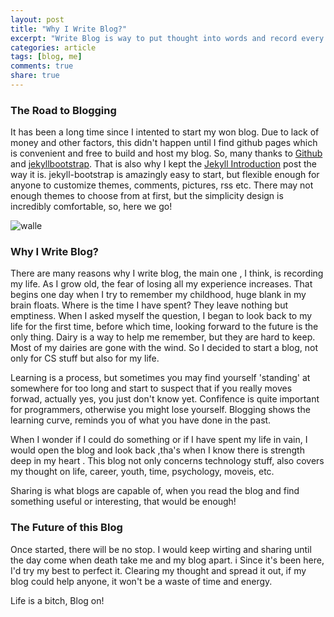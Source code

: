 ```yaml
---
layout: post
title: "Why I Write Blog?"
excerpt: "Write Blog is way to put thought into words and record every phrase of your life."
categories: article
tags: [blog, me]
comments: true
share: true
---
```


### The Road to Blogging

It has been a long time since I intented to start my won blog.
Due to lack of money and other factors, this didn't happen until I find github pages which is convenient and free to build and host my blog. So,
many thanks to [Github](http://www.github.com) and [jekyllbootstrap](http://jekyllbootstrap.com). That is also why I kept the [Jekyll Introduction](http://jackwucode.github.io/lessons/2011/12/29/jekyll-introduction/) post the way it is.
jekyll-bootstrap is amazingly easy to start, but flexible enough for anyone to customize themes, comments, pictures, rss etc.
There may not enough themes to choose from at first, but the simplicity design is incredibly comfortable, so, here we go!

![walle]

### Why I Write Blog?

There are many reasons why I write blog, the main one , I think, is recording my life.
As I grow old, the fear of losing all my experience increases. That begins one day when I try to remember my childhood, huge blank in my brain floats.
Where is the time I have spent? They leave nothing but emptiness. When I asked myself the question, I began to look back to my life for the first time, before which time, looking forward to the future is the only thing.
Dairy is a way to help me remember, but they are hard to keep. Most of my dairies are gone with the wind. So I decided to start a blog, not only for CS stuff but also for my life.

Learning is a process, but sometimes you may find yourself 'standing' at somewhere for too long and start to suspect that if you really moves forwad, actually yes, you just don't know yet.
Confifence is quite important for programmers, otherwise you might lose yourself. Blogging shows the learning curve, reminds you of what you have done in the past.

When I wonder if I could do something or if I have spent my life in vain, I would open the blog and look back ,tha's when I know there is strength deep in my heart .
This blog not only concerns technology stuff, also covers my thought on life, career, youth, time, psychology, moveis, etc.

Sharing is what blogs are capable of, when you read the blog and find something useful or interesting, that would be enough!

### The Future of this Blog
Once started, there will be no stop. I would keep wirting and sharing until the day come when death take me and my blog apart. i
Since it's been here, I'd try my best to perfect it. Clearing my thought and spread it out, if my blog could help anyone, it won't be a waste of time and energy.

Life is a bitch, Blog on!

[walle]: http://earnthis.net/wp-content/uploads/2013/09/walle-photo-1.jpg
